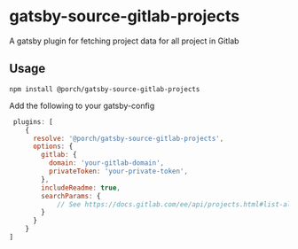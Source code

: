 # gatsby-source-gitlab-projects
A gatsby plugin for fetching project data for all project in Gitlab

## Usage
```
npm install @porch/gatsby-source-gitlab-projects
```

Add the following to your gatsby-config
```js
 plugins: [
    {
      resolve: '@porch/gatsby-source-gitlab-projects',
      options: {
        gitlab: {
          domain: 'your-gitlab-domain',
          privateToken: 'your-private-token',
        },
        includeReadme: true,
        searchParams: {
            // See https://docs.gitlab.com/ee/api/projects.html#list-all-projects
        }
      }
    }
]
```
